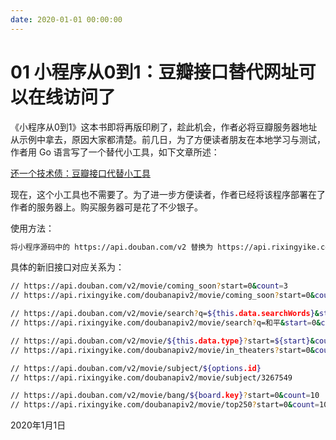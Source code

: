 ```yaml
---
date: 2020-01-01 00:00:00
---
```

# 01 小程序从0到1：豆瓣接口替代网址可以在线访问了

《小程序从0到1》这本书即将再版印刷了，趁此机会，作者必将豆瓣服务器地址从示例中拿去，原因大家都清楚。前几日，为了方便读者朋友在本地学习与测试，作者用 Go 语言写了一个替代小工具，如下文章所述：

[还一个技术债：豆瓣接口代替小工具](http://mp.weixin.qq.com/s/-6UYVXvTwxlz5poybBFHUg)

现在，这个小工具也不需要了。为了进一步方便读者，作者已经将该程序部署在了作者的服务器上。购买服务器可是花了不少银子。

使用方法：

```bash
将小程序源码中的 https://api.douban.com/v2 替换为 https://api.rixingyike.com/doubanapiv2
```

具体的新旧接口对应关系为：

```bash
// https://api.douban.com/v2/movie/coming_soon?start=0&count=3
// https://api.rixingyike.com/doubanapiv2/movie/coming_soon?start=0&count=3

// https://api.douban.com/v2/movie/search?q=${this.data.searchWords}&start=${start}&count=${this.data.size}
// https://api.rixingyike.com/doubanapiv2/movie/search?q=和平&start=0&count=10

// https://api.douban.com/v2/movie/${this.data.type}?start=${start}&count= ${this.data.size}
// https://api.rixingyike.com/doubanapiv2/movie/in_theaters?start=0&count=10

// https://api.douban.com/v2/movie/subject/${options.id}
// https://api.rixingyike.com/doubanapiv2/movie/subject/3267549

// https://api.douban.com/v2/movie/bang/${board.key}?start=0&count=10
// https://api.rixingyike.com/doubanapiv2/movie/top250?start=0&count=10
```

2020年1月1日